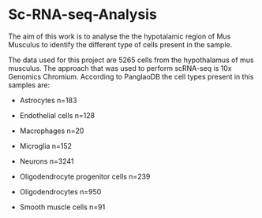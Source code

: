 # Sc-RNA-seq-Analysis
The aim of this work is to analyse the the hypotalamic region of Mus Musculus to identify the different type of cells present in the sample. 

The data used for this project are 5265 cells from the hypothalamus of mus musculus. The approach that was used to perform scRNA-seq is 10x Genomics Chromium. According to PanglaoDB the cell types present in this samples are:

- Astrocytes n=183

- Endothelial cells n=128

- Macrophages n=20

- Microglia n=152

- Neurons n=3241

- Oligodendrocyte progenitor cells n=239

- Oligodendrocytes n=950

- Smooth muscle cells n=91
